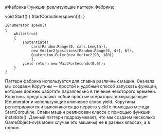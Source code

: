 #Фабрика 
Функции реализующие паттерн Фабрика: 

void Start()
    {
        StartCoroutine(spawn());
    }

    IEnumerator spawn()
    {
        while(true)
        {
            Instantiate(
                cars[Random.Range(0, cars.Length)],
                new Vector2(positions[Random.Range(0, 4)], 6f),
                Quaternion.Euler(new Vector2(90, 180))
                );
            yield return new WaitForSeconds(0.6f);
        }
    }  
    
Паттерн фабрика используется для спавна различных машин. Сначала мы создаем Корутины — простой и удобный способ запускать функции, которые должны работать параллельно в течение некоторого времени. Корутины представляют собой простые итераторы, возвращающие IEnumerator и использующие ключевое слово yield. Корутины регистрируются и выполняются до первого yield с помощью метода StartCoroutine. Спавн машин реализован классе c помощью функции instatiate().
Данный паттерн подразумевает, что мы создаем несколько GameObject-ov(в моем случае это машины) не в разных классах, а в одном.
